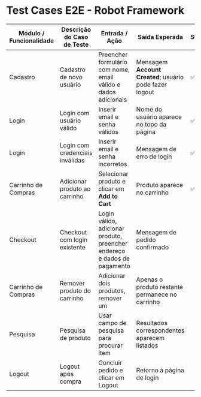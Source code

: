 # Test Cases E2E - Robot Framework


| Módulo / Funcionalidade | Descrição do Caso de Teste      | Entrada / Ação                                                           | Saída Esperada                                          | Status |
| ----------------------- | ------------------------------- | ------------------------------------------------------------------------ | ------------------------------------------------------- | ------ |
| Cadastro                | Cadastro de novo usuário        | Preencher formulário com nome, email válido e dados adicionais           | Mensagem **Account Created**; usuário pode fazer logout | ✅ OK   |
| Login                   | Login com usuário válido        | Inserir email e senha válidos                                            | Nome do usuário aparece no topo da página               | ✅ OK   |
| Login                   | Login com credenciais inválidas | Inserir email e senha incorretos                                         | Mensagem de erro de login                               | ✅ OK   |
| Carrinho de Compras     | Adicionar produto ao carrinho   | Selecionar produto e clicar em **Add to Cart**                           | Produto aparece no carrinho                             |  ✅ OK  |
| Checkout                | Checkout com login existente    | Login válido, adicionar produto, preencher endereço e dados de pagamento | Mensagem de pedido confirmado                           |    |
| Carrinho de Compras     | Remover produto do carrinho     | Adicionar dois produtos, remover um                                      | Apenas o produto restante permanece no carrinho         |    |
| Pesquisa                | Pesquisa de produto             | Usar campo de pesquisa para procurar item                                | Resultados correspondentes aparecem listados            |    |
| Logout                  | Logout após compra              | Concluir pedido e clicar em Logout                                       | Retorno à página de login                               |    |
